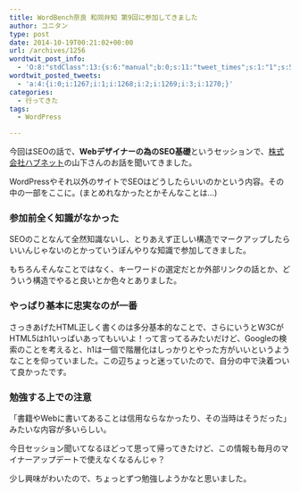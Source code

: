 ```yaml
---
title: WordBench奈良 和同弁知 第9回に参加してきました
author: コニタン
type: post
date: 2014-10-19T00:21:02+00:00
url: /archives/1256
wordtwit_post_info:
  - 'O:8:"stdClass":13:{s:6:"manual";b:0;s:11:"tweet_times";s:1:"1";s:5:"delay";s:1:"0";s:7:"enabled";s:1:"1";s:10:"separation";i:60;s:7:"version";s:3:"3.7";s:14:"tweet_template";b:0;s:6:"status";i:2;s:6:"result";a:0:{}s:13:"tweet_counter";i:5;s:13:"tweet_log_ids";a:4:{i:0;i:1267;i:1;i:1268;i:2;i:1269;i:3;i:1270;}s:9:"hash_tags";a:0:{}s:8:"accounts";a:1:{i:0;s:6:"skd_nw";}}'
wordtwit_posted_tweets:
  - 'a:4:{i:0;i:1267;i:1;i:1268;i:2;i:1269;i:3;i:1270;}'
categories:
  - 行ってきた
tags:
  - WordPress

---
```

今回はSEOの話で、**Webデザイナーの為のSEO基礎**というセッションで、<a href="http://www.hubnet.jp/" target="_blank">株式会社ハブネット</a>の山下さんのお話を聞いてきました。
  
<!--more-->

WordPressやそれ以外のサイトでSEOはどうしたらいいのかという内容。その中の一部をここに。(まとめれなかったとかそんなことは…)

### 参加前全く知識がなかった

SEOのことなんて全然知識ないし、とりあえず正しい構造でマークアップしたらいいんじゃないのとかっていうぼんやりな知識で参加してきました。

もちろんそんなことではなく、キーワードの選定だとか外部リンクの話とか、どういう構造でやると良いとか色々とありました。

### やっぱり基本に忠実なのが一番

さっきあげたHTML正しく書くのは多分基本的なことで、さらにいうとW3CがHTML5はh1いっぱいあってもいいよ！って言ってるみたいだけど、Googleの検索のことを考えると、h1は一個で階層化はしっかりとやった方がいいというようなことを仰っていました。この辺ちょっと迷っていたので、自分の中で決着ついて良かったです。

### 勉強する上での注意

「書籍やWebに書いてあることは信用ならなかったり、その当時はそうだった」みたいな内容が多いらしい。
  
今日セッション聞いてなるほどって思って帰ってきたけど、この情報も毎月のマイナーアップデートで使えなくなるんじゃ？

少し興味がわいたので、ちょっとずつ勉強しようかなと思いました。